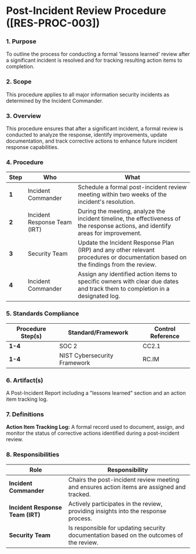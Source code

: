 # Post-Incident Review Procedure ([RES-PROC-003])

### 1. Purpose

To outline the process for conducting a formal 'lessons learned' review after a significant incident is resolved and for tracking resulting action items to completion.

### 2. Scope

This procedure applies to all major information security incidents as determined by the Incident Commander.

### 3. Overview

This procedure ensures that after a significant incident, a formal review is conducted to analyze the response, identify improvements, update documentation, and track corrective actions to enhance future incident response capabilities.

### 4. Procedure

| **Step** | **Who**                      | **What**                                                                                                                            |
| -------- | ---------------------------- | ----------------------------------------------------------------------------------------------------------------------------------- |
| **1**    | Incident Commander           | Schedule a formal post-incident review meeting within two weeks of the incident's resolution.                                       |
| **2**    | Incident Response Team (IRT) | During the meeting, analyze the incident timeline, the effectiveness of the response actions, and identify areas for improvement.   |
| **3**    | Security Team                | Update the Incident Response Plan (IRP) and any other relevant procedures or documentation based on the findings from the review.     |
| **4**    | Incident Commander           | Assign any identified action items to specific owners with clear due dates and track them to completion in a designated log.        |

### 5. Standards Compliance

| **Procedure Step(s)** | **Standard/Framework**     | **Control Reference** |
| --------------------- | -------------------------- | --------------------- |
| **1-4**               | SOC 2                      | CC2.1                 |
| **1-4**               | NIST Cybersecurity Framework | RC.IM                 |

### 6. Artifact(s)

A Post-Incident Report including a "lessons learned" section and an action item tracking log.

### 7. Definitions

**Action Item Tracking Log:** A formal record used to document, assign, and monitor the status of corrective actions identified during a post-incident review.

### 8. Responsibilities

| **Role**                 | **Responsibility**                                                              |
| ------------------------ | ------------------------------------------------------------------------------- |
| **Incident Commander**   | Chairs the post-incident review meeting and ensures action items are assigned and tracked. |
| **Incident Response Team (IRT)** | Actively participates in the review, providing insights into the response process. |
| **Security Team**        | Is responsible for updating security documentation based on the outcomes of the review. |
